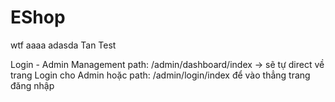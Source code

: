 # EShop
wtf
aaaa
adasda
Tan Test

Login - Admin Management
path: /admin/dashboard/index -> sẽ tự direct về trang Login cho Admin
hoặc path: /admin/login/index để vào thẳng trang đăng nhập
